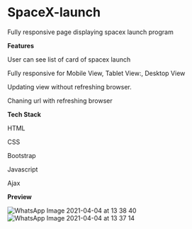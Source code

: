 # SpaceX-launch
Fully responsive page displaying spacex launch program

**Features**

User can see list of card of spacex launch

Fully responsive for Mobile View, Tablet View:, Desktop View

Updating view without refreshing browser.

Chaning url with refreshing browser

**Tech Stack**

HTML

CSS

Bootstrap

Javascript

Ajax

**Preview**

![WhatsApp Image 2021-04-04 at 13 38 40](https://user-images.githubusercontent.com/81921469/113516084-06ffea00-9596-11eb-8e41-762b07ffe66e.jpeg)
![WhatsApp Image 2021-04-04 at 13 37 14](https://user-images.githubusercontent.com/81921469/113516092-0f582500-9596-11eb-8fca-e7baa7988538.jpeg)
